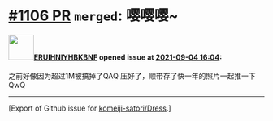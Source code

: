 # [\#1106 PR](https://github.com/komeiji-satori/Dress/pull/1106) `merged`: 嘤嘤嘤~

#### <img src="https://avatars.githubusercontent.com/u/69080784?u=2c1c49632f2b36b0ef85b8546a14a2f5d934b8a3&v=4" width="50">[ERUIHNIYHBKBNF](https://github.com/ERUIHNIYHBKBNF) opened issue at [2021-09-04 16:04](https://github.com/komeiji-satori/Dress/pull/1106):

之前好像因为超过1M被搞掉了QAQ
压好了，顺带存了快一年的照片一起推一下QwQ




-------------------------------------------------------------------------------



[Export of Github issue for [komeiji-satori/Dress](https://github.com/komeiji-satori/Dress).]
